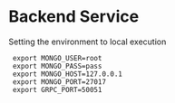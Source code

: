 # Backend Service

Setting the environment to local execution

```
 export MONGO_USER=root
 export MONGO_PASS=pass
 export MONGO_HOST=127.0.0.1
 export MONGO_PORT=27017
 export GRPC_PORT=50051
```